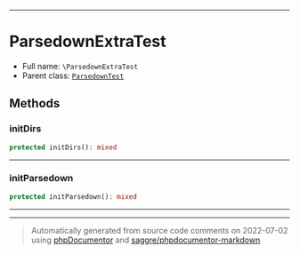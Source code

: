 ***

# ParsedownExtraTest





* Full name: `\ParsedownExtraTest`
* Parent class: [`ParsedownTest`](./ParsedownTest.md)




## Methods


### initDirs



```php
protected initDirs(): mixed
```











***

### initParsedown



```php
protected initParsedown(): mixed
```











***


***
> Automatically generated from source code comments on 2022-07-02 using [phpDocumentor](http://www.phpdoc.org/) and [saggre/phpdocumentor-markdown](https://github.com/Saggre/phpDocumentor-markdown)
